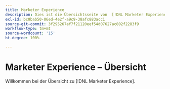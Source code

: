 ```yaml
---
title: Marketer Experience
description: Dies ist die Übersichtsseite von  [!DNL Marketer Experience].
exl-id: bc0bab50-06ed-4e2f-a9c9-38afc883acc1
source-git-commit: 3f295267af7f21120eef54d07627ac802f2283f9
workflow-type: tm+mt
source-wordcount: '15'
ht-degree: 100%

---
```


# Marketer Experience – Übersicht

Willkommen bei der Übersicht zu [!DNL Marketer Experience].
